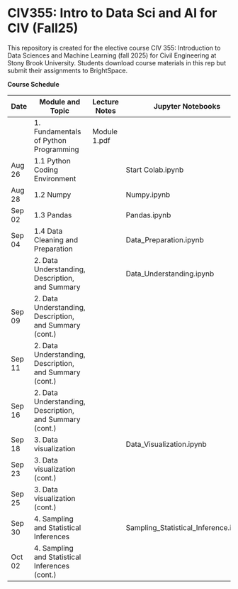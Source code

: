 # CIV355: Intro to Data Sci and AI for CIV (Fall25)

This repository is created for the elective course CIV 355: Introduction to Data Sciences and Machine Learning (fall 2025) for Civil Engineering at Stony Brook University. Students download course materials in this rep but submit their assignments to BrightSpace.


**Course Schedule**

|Date          |Module  and Topic        |Lecture Notes    |Jupyter Notebooks        
| -------------------|-----------------------------------------|-------------------------------|--------------------|
|                 |1. Fundamentals of Python Programming         |Module 1.pdf        
|Aug 26           |1.1 Python Coding Environment                 |                               |Start Colab.ipynb   |
|Aug 28           |1.2 Numpy                                     |                    |Numpy.ipynb                     |
|Sep 02           |1.3 Pandas| |Pandas.ipynb                     |
|Sep 04           |1.4 Data Cleaning and Preparation             |     |Data_Preparation.ipynb
|                 |2. Data Understanding, Description, and Summary             |    |Data_Understanding.ipynb
|Sep 09           |2. Data Understanding, Description, and Summary (cont.)     |
|Sep 11           |2. Data Understanding, Description, and Summary (cont.)     |
|Sep 16           |2. Data Understanding, Description, and Summary (cont.)     |
|Sep 18           |3. Data visualization |                                     |     Data_Visualization.ipynb     |
|Sep 23           |3. Data visualization (cont.)     |
|Sep 25           |3. Data visualization (cont.)     |
|Sep 30           |4. Sampling and Statistical Inferences           |                |Sampling_Statistical_Inference.ipynb
|Oct 02           |4. Sampling and Statistical Inferences (cont.)


 


